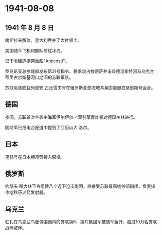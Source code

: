 # 1941-08-08

## 1941 年 8 月 8 日

南斯拉夫解体，意大利吞并了大片领土。

美国陆军飞机和部队前往冰岛。

已下令建造拖网渔船"Anticosti"。

罗马尼亚总参谋部发布第31号指令，要求攻占敖德萨并击败德涅斯特河与乌克兰蒂里古尔斯基河口之间的苏联军队。

苏联驱逐舰瓦列里安·古比雪夫号在俄罗斯北部海域与英国潜艇底格里斯号会合。

## 德国

夜间，苏联首次空袭由海军伊尔伊尔-4双引擎轰炸机对德国柏林进行。

国防军日报电台报道中提到了亚历山大·洛尔。

## 日本

翔鹤号在日本横须贺投入服役。

## 俄罗斯

约瑟夫·斯大林下令组建八个近卫迫击炮团，直接受苏联最高统帅部指挥，负责操作喀秋莎火箭发射器。

## 乌克兰

驻扎在乌克兰乌曼包围圈内的苏联第6、第12集团军被德军全歼，超过10万名苏联战俘被俘。

